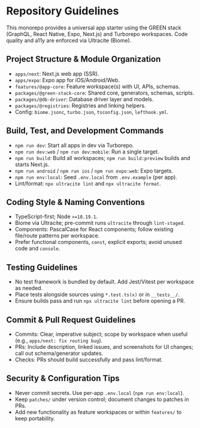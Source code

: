 # Repository Guidelines

This monorepo provides a universal app starter using the GREEN stack (GraphQL, React Native, Expo, Next.js) and Turborepo workspaces. Code quality and a11y are enforced via Ultracite (Biome).

## Project Structure & Module Organization

- `apps/next`: Next.js web app (SSR).
- `apps/expo`: Expo app for iOS/Android/Web.
- `features/@app-core`: Feature workspace(s) with UI, APIs, schemas.
- `packages/@green-stack-core`: Shared core, generators, schemas, scripts.
- `packages/@db-driver`: Database driver layer and models.
- `packages/@registries`: Registries and linking helpers.
- Config: `biome.jsonc`, `turbo.json`, `tsconfig.json`, `lefthook.yml`.

## Build, Test, and Development Commands

- `npm run dev`: Start all apps in dev via Turborepo.
- `npm run dev:web` / `npm run dev:mobile`: Run a single target.
- `npm run build`: Build all workspaces; `npm run build:preview` builds and starts Next.js.
- `npm run android` / `npm run ios` / `npm run expo:web`: Expo targets.
- `npm run env:local`: Seed `.env.local` from `.env.example` (per app).
- Lint/format: `npx ultracite lint` and `npx ultracite format`.

## Coding Style & Naming Conventions

- TypeScript-first; Node `>=18.19.1`.
- Biome via Ultracite; pre-commit runs `ultracite` through `lint-staged`.
- Components: PascalCase for React components; follow existing file/route patterns per workspace.
- Prefer functional components, `const`, explicit exports; avoid unused code and `console`.

## Testing Guidelines

- No test framework is bundled by default. Add Jest/Vitest per workspace as needed.
- Place tests alongside sources using `*.test.ts(x)` or in `__tests__/`.
- Ensure builds pass and run `npx ultracite lint` before opening a PR.

## Commit & Pull Request Guidelines

- Commits: Clear, imperative subject; scope by workspace when useful (e.g., `apps/next: fix routing bug`).
- PRs: Include description, linked issues, and screenshots for UI changes; call out schema/generator updates.
- Checks: PRs should build successfully and pass lint/format.

## Security & Configuration Tips

- Never commit secrets. Use per-app `.env.local` (`npm run env:local`).
- Keep `patches/` under version control; document changes to patches in PRs.
- Add new functionality as feature workspaces or within `features/` to keep portability.

